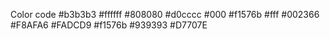 Color code 
#b3b3b3
#ffffff
#808080
#d0cccc
#000
#f1576b
#fff
#002366
#F8AFA6
#FADCD9
#f1576b
#939393
#D7707E